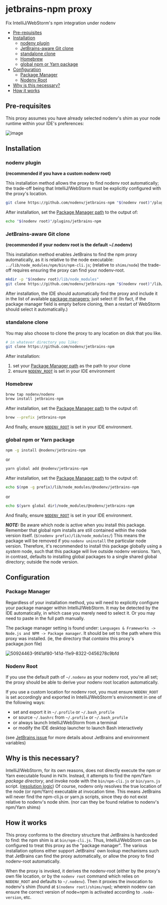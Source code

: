 # jetbrains-npm proxy

Fix IntelliJ/WebStorm's npm integration under nodenv

<!-- toc -->

- [Pre-requisites](#pre-requisites)
- [Installation](#installation)
  - [nodenv plugin](#nodenv-plugin)
  - [JetBrains-aware Git clone](#jetbrains-aware-git-clone)
  - [standalone clone](#standalone-clone)
  - [Homebrew](#homebrew)
  - [global npm or Yarn package](#global-npm-or-yarn-package)
- [Configuration](#configuration)
  - [Package Manager](#package-manager)
  - [Nodenv Root](#nodenv-root)
- [Why is this necessary?](#why-is-this-necessary)
- [How it works](#how-it-works)

<!-- tocstop -->

## Pre-requisites

This proxy assumes you have already selected nodenv's shim as your node runtime within your IDE's preferences:

![image](https://user-images.githubusercontent.com/119972/50924357-5984e700-141d-11e9-90bc-8d63dcb26287.png)

## Installation

### nodenv plugin

**(recommended if you have a custom nodenv root)**

This installation method allows the proxy to find nodenv root automatically;
the trade-off being that IntelliJ/WebStorm must be explicitly configured with the proxy's location.

```sh
git clone https://github.com/nodenv/jetbrains-npm "$(nodenv root)"/plugins/jetbrains-npm
```

After installation, set the [Package Manager path](#package-manager) to the output of:

```sh
echo "$(nodenv root)"/plugins/jetbrains-npm
```

### JetBrains-aware Git clone

**(recommended if your nodenv root is the default ~/.nodenv)**

This installation method enables JetBrains to find the npm proxy automatically, as it is relative to the node executable: `../lib/node_modules/npm/bin/npm-cli.js`; (relative to `shims/node`)
the trade-off requires ensuring the proxy can find your nodenv-root.

```sh
mkdir -p "$(nodenv root)/lib/node_modules"
git clone https://github.com/nodenv/jetbrains-npm "$(nodenv root)"/lib/node_modules/npm
```

After installation, the IDE should automatically find the proxy and include it in the list of available [package managers](#package-manager); just select it! (In fact, if the package manager field is empty before cloning, then a restart of WebStorm should select it automatically.)

### standalone clone

You may also choose to clone the proxy to any location on disk that you like.

```sh
# in whatever directory you like:
git clone https://github.com/nodenv/jetbrains-npm
```

After installation:

1. set your [Package Manager path](#package-manager) as the path to your clone
2. ensure [`NODENV_ROOT`](#nodenv-root) is set in your IDE environment

### Homebrew

```sh
brew tap nodenv/nodenv
brew install jetbrains-npm
```

After installation, set the [Package Manager path](#package-manager) to the output of:

```sh
brew --prefix jetbrains-npm
```

And finally, ensure [`NODENV_ROOT`](#nodenv-root) is set in your IDE environment.

### global npm or Yarn package

```sh
npm -g install @nodenv/jetbrains-npm
```

or

```sh
yarn global add @nodenv/jetbrains-npm
```

After installation, set the [Package Manager path](#package-manager) to the output of:

```sh
echo $(npm -g prefix)/lib/node_modules/@nodenv/jetbrains-npm
```

or

```sh
echo $(yarn global dir)/node_modules/@nodenv/jetbrains-npm
```

And finally, ensure [`NODENV_ROOT`](#nodenv-root) is set in your IDE environment.

_**NOTE:**_
Be aware which node is active when you install this package.
Remember that global npm installs are still contained within the node version itself. (`$(nodenv prefix)/lib/node_modules/`)
This means the package will be removed if you `nodenv uninstall` the particular node version.
Therefore, it's recommended to install this package globally using a _system_ node, such that this package will live outside nodenv versions.
Yarn, in contrast, defaults to installing global packages to a single shared global directory; outside the node version.

## Configuration

### Package Manager

Regardless of your installation method, you will need to explicitly configure your package manager within IntelliJ/WebStorm.
It may be detected by the IDE automatically, in which case you merely need to select it.
Or you may need to paste in the full path manually.

The package manager setting is found under: `Languages & Frameworks -> Node.js and NPM -> Package manager`.
It should be set to the path where this proxy was installed. (ie, the directory that _contains_ this proxy's package.json file)

![50924463-9f41af80-141d-11e9-8322-0456278c9bfd](https://user-images.githubusercontent.com/119972/50924683-47577880-141e-11e9-9438-e01bac8ad118.png)

### Nodenv Root

If you use the default path of `~/.nodenv` as your nodenv root, you're all set;
the proxy should be able to derive your nodenv root location automatically.

If you use a custom location for nodenv root, you must ensure `NODENV_ROOT` is set accordingly and exported in IntelliJ/WebStorm's environment in one of the following ways:

- set and export it in `~/.profile` or `~/.bash_profile`
- or source `~/.bashrc` from `~/.profile` or `~/.bash_profile`
- or always launch IntelliJ/WebStorm from a terminal
- or modify the IDE desktop launcher to launch Bash interactively

(see [JetBrains issue](https://youtrack.jetbrains.com/issue/IDEABKL-7589) for
more details about JetBrains and environment variables)

## Why is this necessary?

IntelliJ/WebStorm, for its own reasons, does not directly execute the npm or Yarn executable found in `PATH`.
Instead, it attempts to find the npm/Yarn _package directory_, and invoke node with the `bin/npm-cli.js` or `bin/yarn.js` script.
([resolution logic](https://github.com/nodenv/nodenv/pull/129#discussion_r246391978))
Of course, nodenv only resolves the true location of the node (or npm/Yarn) executable at invocation time.
This means JetBrains will never find the npm-cli.js or yarn.js scripts, since they do not exist relative to nodenv's node shim. (nor can they be found relative to nodenv's npm/Yarn shims)

## How it works

This proxy conforms to the directory structure that JetBrains is hardcoded to find: the npm shim is at `bin/npm-cli.js`.
Thus, IntelliJ/WebStorm can be configured to treat this proxy as the "package manager".
The various installation options either support JetBrains' own lookup mechanisms such that JetBrains can find the proxy automatically, or allow the proxy to find nodenv-root automatically.

When the proxy is invoked, it derives the nodenv-root (either by the proxy's own file location, or by the `nodenv root` command which relies on `NODENV_ROOT` and defaults to `~/.nodenv`).
Then it proxies the invocation to nodenv's shim (found at `$(nodenv root)/shims/npm`); wherein nodenv can ensure the correct version of node+npm is activated according to `.node-version`, etc.
